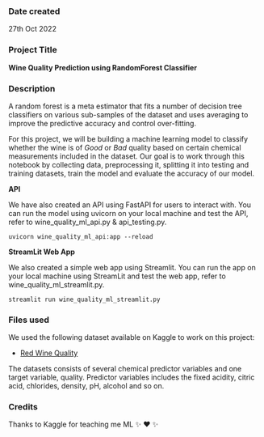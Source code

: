 ### Date created
27th Oct 2022

### Project Title
**Wine Quality Prediction using RandomForest Classifier**

### Description
A random forest is a meta estimator that fits a number of decision tree classifiers on various sub-samples of the dataset and uses averaging to improve the predictive accuracy and control over-fitting.

For this project, we will be building a machine learning model to classify whether the wine is of *Good* or *Bad* quality based on certain chemical measurements included in the dataset. Our goal is to work through this notebook by collecting data, preprocessing it, splitting it into testing and training datasets, train the model and evaluate the accuracy of our model.

**API**

We have also created an API using FastAPI for users to interact with.
You can run the model using uvicorn on your local machine and test the API, refer to wine_quality_ml_api.py & api_testing.py.

```
uvicorn wine_quality_ml_api:app --reload
```

**StreamLit Web App**

We also created a simple web app using Streamlit.
You can run the app on your local machine using StreamLit and test the web app, refer to wine_quality_ml_streamlit.py.

```
streamlit run wine_quality_ml_streamlit.py
```

### Files used
We used the following dataset available on Kaggle to work on this project:

* [Red Wine Quality](https://www.kaggle.com/datasets/uciml/red-wine-quality-cortez-et-al-2009)

The datasets consists of several chemical predictor variables and one target variable, quality. Predictor variables includes the fixed acidity, citric acid, chlorides, density, pH, alcohol and so on.

### Credits
Thanks to Kaggle for teaching me ML :sparkles: :heart: :sparkles:
